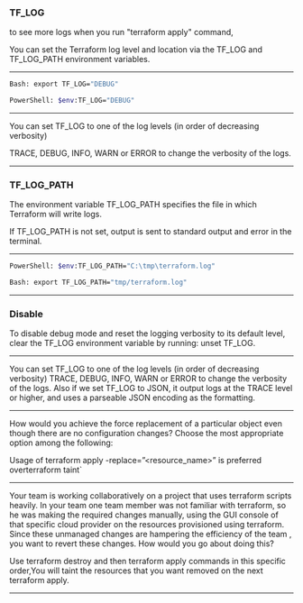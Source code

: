 

### TF_LOG

to see more logs when you run "terraform apply" command,

You can set the Terraform log level and location via the TF_LOG and TF_LOG_PATH environment variables.



__________________________________________________________________________________________






```bash
Bash: export TF_LOG="DEBUG"
```



```bash
PowerShell: $env:TF_LOG="DEBUG"
```



__________________________________________________________________________________________



You can set TF_LOG to one of the log levels (in order of decreasing verbosity) 

TRACE, DEBUG, INFO, WARN or ERROR to change the verbosity of the logs.


__________________________________________________________________________________________



### TF_LOG_PATH

The environment variable TF_LOG_PATH specifies the file in which Terraform will write logs.


If TF_LOG_PATH is not set, output is sent to standard output and error in the terminal.




__________________________________________________________________________________________






```bash
PowerShell: $env:TF_LOG_PATH="C:\tmp\terraform.log"
```




```bash
Bash: export TF_LOG_PATH="tmp/terraform.log"
```



__________________________________________________________________________________________


### Disable

To disable debug mode and reset the logging verbosity to its default level, clear the TF_LOG environment variable by running: unset TF_LOG.



__________________________________________________________________________________________


You can set TF_LOG to one of the log levels (in order of decreasing verbosity) TRACE, DEBUG, INFO, WARN or ERROR to change the verbosity of the logs. Also if we set TF_LOG to JSON, it output logs at the TRACE level or higher, and uses a parseable JSON encoding as the formatting.

__________________________________________________________________________________________


How would you achieve the force replacement of a particular object even though there are no configuration changes? Choose the most appropriate option among the following:

Usage of terraform apply -replace=”<resource_name>” is preferred overterraform taint`


__________________________________________________________________________________________



Your team is working collaboratively on a project that uses terraform scripts heavily. In your team one team member was not familiar with terraform, so he was making the required changes manually, using the GUI console of that specific cloud provider on the resources provisioned using terraform. Since these unmanaged changes are hampering the efficiency of the team , you want to revert these changes. How would you go about doing this?


Use terraform destroy and then terraform apply commands in this specific order,You will taint the resources that you want removed on the next terraform apply.


__________________________________________________________________________________________


